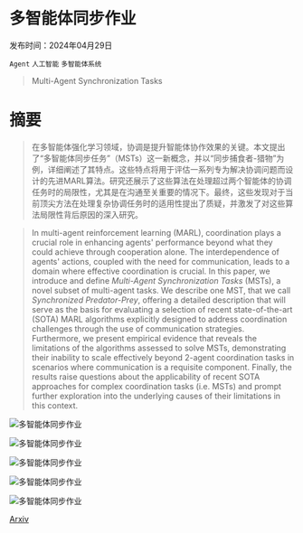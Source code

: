 # 多智能体同步作业

发布时间：2024年04月29日

`Agent` `人工智能` `多智能体系统`

> Multi-Agent Synchronization Tasks

# 摘要

> 在多智能体强化学习领域，协调是提升智能体协作效果的关键。本文提出了“多智能体同步任务”（MSTs）这一新概念，并以“同步捕食者-猎物”为例，详细阐述了其特点。这些特点将用于评估一系列专为解决协调问题而设计的先进MARL算法。研究还展示了这些算法在处理超过两个智能体的协调任务时的局限性，尤其是在沟通至关重要的情况下。最终，这些发现对于当前顶尖方法在处理复杂协调任务时的适用性提出了质疑，并激发了对这些算法局限性背后原因的深入研究。

> In multi-agent reinforcement learning (MARL), coordination plays a crucial role in enhancing agents' performance beyond what they could achieve through cooperation alone. The interdependence of agents' actions, coupled with the need for communication, leads to a domain where effective coordination is crucial. In this paper, we introduce and define $\textit{Multi-Agent Synchronization Tasks}$ (MSTs), a novel subset of multi-agent tasks. We describe one MST, that we call $\textit{Synchronized Predator-Prey}$, offering a detailed description that will serve as the basis for evaluating a selection of recent state-of-the-art (SOTA) MARL algorithms explicitly designed to address coordination challenges through the use of communication strategies. Furthermore, we present empirical evidence that reveals the limitations of the algorithms assessed to solve MSTs, demonstrating their inability to scale effectively beyond 2-agent coordination tasks in scenarios where communication is a requisite component. Finally, the results raise questions about the applicability of recent SOTA approaches for complex coordination tasks (i.e. MSTs) and prompt further exploration into the underlying causes of their limitations in this context.

![多智能体同步作业](../../..//opt/data/Projects/HuggingArxiv/paper_images/2404.18798/synchronized_pred-prey_w_3_catcher.png)

![多智能体同步作业](../../..//opt/data/Projects/HuggingArxiv/paper_images/2404.18798/Combined_Payoff_Represenation.png)

![多智能体同步作业](../../..//opt/data/Projects/HuggingArxiv/paper_images/2404.18798/penalty-full-all_conditions.png)

![多智能体同步作业](../../..//opt/data/Projects/HuggingArxiv/paper_images/2404.18798/penalty-full_v_empty-2_agents.png)

![多智能体同步作业](../../..//opt/data/Projects/HuggingArxiv/paper_images/2404.18798/no_penalty-full-all_conditions.png)

[Arxiv](https://arxiv.org/abs/2404.18798)